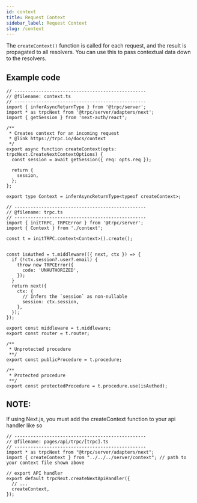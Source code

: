```yaml
---
id: context
title: Request Context
sidebar_label: Request Context
slug: /context
---
```


The `createContext()` function is called for each request, and the result is propagated to all resolvers. You can use this to pass contextual data down to the resolvers.

## Example code


```tsx twoslash
// -------------------------------------------------
// @filename: context.ts
// -------------------------------------------------
import { inferAsyncReturnType } from '@trpc/server';
import * as trpcNext from '@trpc/server/adapters/next';
import { getSession } from 'next-auth/react';

/**
 * Creates context for an incoming request
 * @link https://trpc.io/docs/context
 */
export async function createContext(opts: trpcNext.CreateNextContextOptions) {
  const session = await getSession({ req: opts.req });
  
  return {
    session,
  };
};

export type Context = inferAsyncReturnType<typeof createContext>;

// -------------------------------------------------
// @filename: trpc.ts
// -------------------------------------------------
import { initTRPC, TRPCError } from '@trpc/server';
import { Context } from './context';

const t = initTRPC.context<Context>().create();


const isAuthed = t.middleware(({ next, ctx }) => {
  if (!ctx.session?.user?.email) {
    throw new TRPCError({
      code: 'UNAUTHORIZED',
    });
  }
  return next({
    ctx: {
      // Infers the `session` as non-nullable
      session: ctx.session,
    },
  });
});

export const middleware = t.middleware;
export const router = t.router;

/**
 * Unprotected procedure
 **/
export const publicProcedure = t.procedure;

/**
 * Protected procedure
 **/
export const protectedProcedure = t.procedure.use(isAuthed);
```

## NOTE:
If using Next.js, you must add the createContext function to your api handler like so

```tsx twoslash
// -------------------------------------------------
// @filename: pages/api/trpc/[trpc].ts
// -------------------------------------------------
import * as trpcNext from "@trpc/server/adapters/next";
import { createContext } from "../../../server/context"; // path to your context file shown above

// export API handler
export default trpcNext.createNextApiHandler({
  // ...
  createContext,
});
```

